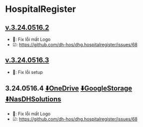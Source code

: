 ﻿# HospitalRegister

## [v.3.24.0516.2]()
- 🐛: Fix lỗi mất Logo
- ☑: https://github.com/dh-hos/dhg.hospitalregister/issues/68
## [v.3.24.0516.3]()
- 🐛: Fix lỗi setup
## 3.24.0516.4 [⬇️OneDrive](https://dh-hos-code.github.io/directTo/?&redirect_url=https%3A%2F%2Fo-dh-007-default-rtdb.asia-southeast1.firebasedatabase.app%2F%2FdirectTo%2FHospitalRegisterexe%2F32405164-OneDrive.json) [⬇️GoogleStorage](https://dh-hos-code.github.io/directTo/?&redirect_url=https%3A%2F%2Fo-dh-007-default-rtdb.asia-southeast1.firebasedatabase.app%2F%2FdirectTo%2FHospitalRegisterexe%2F32405164-GoogleStorage.json) [⬇️NasDHSolutions](https://dh-hos-code.github.io/directTo/?&redirect_url=https%3A%2F%2Fo-dh-007-default-rtdb.asia-southeast1.firebasedatabase.app%2F%2FdirectTo%2FHospitalRegisterexe%2F32405164-NasDHSolutions.json)
- 🐛: Fix lỗi mất Logo
- ☑: https://github.com/dh-hos/dhg.hospitalregister/issues/68